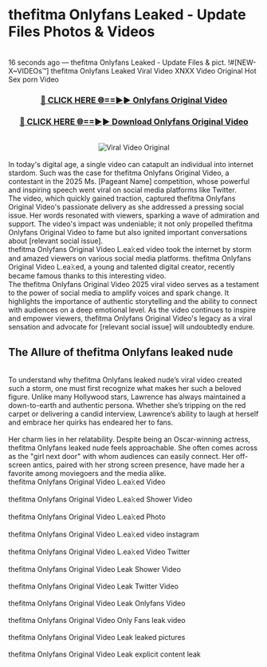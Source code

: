 # thefitma Onlyfans Leaked - Update Files Photos & Videos 
<br>
16 seconds ago — thefitma Onlyfans Leaked - Update Files & pict. !#[NEW-X~VIDEOs™] thefitma Onlyfans Leaked Viral Video XNXX Video Original Hot Sex porn Video
<br>
<div align="center">
<h3><a href="http://freeplayer.one?title=thefitma&ref=25OR" rel="nofollow">🔴 CLICK HERE 🌐==►► Onlyfans Original Video</a></h3>
<h3><a href="http://freeplayer.one?title=thefitma&ref=25OR" rel="nofollow">🔴 CLICK HERE 🌐==►► Download Onlyfans Original Video</a></h3>
<br>
<a href="http://freeplayer.one?title=thefitma&ref=25OR" rel="nofollow" data-target="animated-image.originalLink"><img src="https://i.ibb.co.com/xMMVF88/686577567.gif" alt="Viral Video Original" style="max-width: 100%; display: inline-block;" data-target="animated-image.originalImage"></a>
</div>
<br>
In today's digital age, a single video can catapult an individual into internet stardom. Such was the case for thefitma Onlyfans Original Video, a contestant in the 2025 Ms. [Pageant Name] competition, whose powerful and inspiring speech went viral on social media platforms like Twitter.
<br>
The video, which quickly gained traction, captured thefitma Onlyfans Original Video's passionate delivery as she addressed a pressing social issue. Her words resonated with viewers, sparking a wave of admiration and support. The video's impact was undeniable; it not only propelled thefitma Onlyfans Original Video to fame but also ignited important conversations about [relevant social issue].
<br>
thefitma Onlyfans Original Video L.ea𝚔ed video took the internet by storm and amazed viewers on various social media platforms. thefitma Onlyfans Original Video L.ea𝚔ed, a young and talented digital creator, recently became famous thanks to this interesting video.
<br>
The thefitma Onlyfans Original Video 2025 viral video serves as a testament to the power of social media to amplify voices and spark change. It highlights the importance of authentic storytelling and the ability to connect with audiences on a deep emotional level. As the video continues to inspire and empower viewers, thefitma Onlyfans Original Video's legacy as a viral sensation and advocate for [relevant social issue] will undoubtedly endure.
<br>
<h2>The Allure of thefitma Onlyfans leaked nude</h2>
<br>
To understand why thefitma Onlyfans leaked nude’s viral video created such a storm, one must first recognize what makes her such a beloved figure. Unlike many Hollywood stars, Lawrence has always maintained a down-to-earth and authentic persona. Whether she’s tripping on the red carpet or delivering a candid interview, Lawrence’s ability to laugh at herself and embrace her quirks has endeared her to fans.
<br><br>
Her charm lies in her relatability. Despite being an Oscar-winning actress, thefitma Onlyfans leaked nude feels approachable. She often comes across as the "girl next door" with whom audiences can easily connect. Her off-screen antics, paired with her strong screen presence, have made her a favorite among moviegoers and the media alike.
<br>
thefitma Onlyfans Original Video L.ea𝚔ed Video
<br><br>
thefitma Onlyfans Original Video L.ea𝚔ed Shower Video
<br><br>
thefitma Onlyfans Original Video L.ea𝚔ed Photo
<br><br>
thefitma Onlyfans Original Video L.ea𝚔ed video instagram
<br><br>
thefitma Onlyfans Original Video L.ea𝚔ed Video Twitter
<br><br>
thefitma Onlyfans Original Video Leak Shower Video
<br><br>
thefitma Onlyfans Original Video Leak Twitter Video
<br><br>
thefitma Onlyfans Original Video Leak Onlyfans Video
<br><br>
thefitma Onlyfans Original Video Only Fans leak video
<br><br>
thefitma Onlyfans Original Video Leak leaked pictures
<br><br>
thefitma Onlyfans Original Video Leak explicit content leak